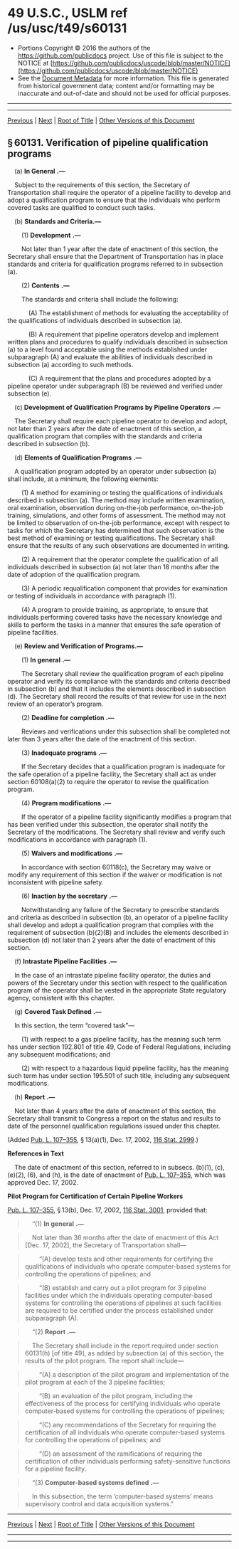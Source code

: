 ---
---

# 49 U.S.C., USLM ref /us/usc/t49/s60131

* Portions Copyright © 2016 the authors of the https://github.com/publicdocs project.
  Use of this file is subject to the NOTICE at [https://github.com/publicdocs/uscode/blob/master/NOTICE](https://github.com/publicdocs/uscode/blob/master/NOTICE)
* See the [Document Metadata](././../../../../..//README.md) for more information.
  This file is generated from historical government data; content and/or formatting may be inaccurate and out-of-date and should not be used for official purposes.

----------
----------

[Previous](./../../../../..//us/usc/t49/stVIII/ch601/m__us_usc_t49_s60130.md) | [Next](./../../../../..//us/usc/t49/stVIII/ch601/m__us_usc_t49_s60132.md) | [Root of Title](./../../../../../) | [Other Versions of this Document](https://publicdocs.github.io/go/links?ns=uslm&ref=%2Fus%2Fusc%2Ft49%2Fs60131)

## § 60131. Verification of pipeline qualification programs

    (a)  __In General__  __.—__ 

    Subject to the requirements of this section, the Secretary of Transportation shall require the operator of a pipeline facility to develop and adopt a qualification program to ensure that the individuals who perform covered tasks are qualified to conduct such tasks.

    (b) __Standards and Criteria.—__ 

        (1)  __Development__  __.—__ 

        Not later than 1 year after the date of enactment of this section, the Secretary shall ensure that the Department of Transportation has in place standards and criteria for qualification programs referred to in subsection (a).

        (2)  __Contents__  __.—__ 

        The standards and criteria shall include the following:

            (A) The establishment of methods for evaluating the acceptability of the qualifications of individuals described in subsection (a).

            (B) A requirement that pipeline operators develop and implement written plans and procedures to qualify individuals described in subsection (a) to a level found acceptable using the methods established under subparagraph (A) and evaluate the abilities of individuals described in subsection (a) according to such methods.

            (C) A requirement that the plans and procedures adopted by a pipeline operator under subparagraph (B) be reviewed and verified under subsection (e).

    (c)  __Development of Qualification Programs by Pipeline Operators__  __.—__ 

    The Secretary shall require each pipeline operator to develop and adopt, not later than 2 years after the date of enactment of this section, a qualification program that complies with the standards and criteria described in subsection (b).

    (d)  __Elements of Qualification Programs__  __.—__ 

    A qualification program adopted by an operator under subsection (a) shall include, at a minimum, the following elements:

        (1) A method for examining or testing the qualifications of individuals described in subsection (a). The method may include written examination, oral examination, observation during on-the-job performance, on-the-job training, simulations, and other forms of assessment. The method may not be limited to observation of on-the-job performance, except with respect to tasks for which the Secretary has determined that such observation is the best method of examining or testing qualifications. The Secretary shall ensure that the results of any such observations are documented in writing.

        (2) A requirement that the operator complete the qualification of all individuals described in subsection (a) not later than 18 months after the date of adoption of the qualification program.

        (3) A periodic requalification component that provides for examination or testing of individuals in accordance with paragraph (1).

        (4) A program to provide training, as appropriate, to ensure that individuals performing covered tasks have the necessary knowledge and skills to perform the tasks in a manner that ensures the safe operation of pipeline facilities.

    (e) __Review and Verification of Programs.—__ 

        (1)  __In general__  __.—__ 

        The Secretary shall review the qualification program of each pipeline operator and verify its compliance with the standards and criteria described in subsection (b) and that it includes the elements described in subsection (d). The Secretary shall record the results of that review for use in the next review of an operator’s program.

        (2)  __Deadline for completion__  __.—__ 

        Reviews and verifications under this subsection shall be completed not later than 3 years after the date of the enactment of this section.

        (3)  __Inadequate programs__  __.—__ 

        If the Secretary decides that a qualification program is inadequate for the safe operation of a pipeline facility, the Secretary shall act as under section 60108(a)(2) to require the operator to revise the qualification program.

        (4)  __Program modifications__  __.—__ 

        If the operator of a pipeline facility significantly modifies a program that has been verified under this subsection, the operator shall notify the Secretary of the modifications. The Secretary shall review and verify such modifications in accordance with paragraph (1).

        (5)  __Waivers and modifications__  __.—__ 

        In accordance with section 60118(c), the Secretary may waive or modify any requirement of this section if the waiver or modification is not inconsistent with pipeline safety.

        (6)  __Inaction by the secretary__  __.—__ 

        Notwithstanding any failure of the Secretary to prescribe standards and criteria as described in subsection (b), an operator of a pipeline facility shall develop and adopt a qualification program that complies with the requirement of subsection (b)(2)(B) and includes the elements described in subsection (d) not later than 2 years after the date of enactment of this section.

    (f)  __Intrastate Pipeline Facilities__  __.—__ 

    In the case of an intrastate pipeline facility operator, the duties and powers of the Secretary under this section with respect to the qualification program of the operator shall be vested in the appropriate State regulatory agency, consistent with this chapter.

    (g)  __Covered Task Defined__  __.—__ 

    In this section, the term “covered task”—

        (1) with respect to a gas pipeline facility, has the meaning such term has under section 192.801 of title 49, Code of Federal Regulations, including any subsequent modifications; and

        (2) with respect to a hazardous liquid pipeline facility, has the meaning such term has under section 195.501 of such title, including any subsequent modifications.

    (h)  __Report__  __.—__ 

    Not later than 4 years after the date of enactment of this section, the Secretary shall transmit to Congress a report on the status and results to date of the personnel qualification regulations issued under this chapter.

(Added [Pub. L. 107–355][/us/pl/107/355], § 13(a)(1), Dec. 17, 2002, [116 Stat. 2999][/us/stat/116/2999].)

 __References in Text__ 

    The date of enactment of this section, referred to in subsecs. (b)(1), (c), (e)(2), (6), and (h), is the date of enactment of [Pub. L. 107–355][/us/pl/107/355], which was approved Dec. 17, 2002.

 __Pilot Program for Certification of Certain Pipeline Workers__ 

[Pub. L. 107–355][/us/pl/107/355], § 13(b), Dec. 17, 2002, [116 Stat. 3001][/us/stat/116/3001], provided that:

>     “(1)  __In general__  __.—__ 

>     Not later than 36 months after the date of enactment of this Act \[Dec. 17, 2002\], the Secretary of Transportation shall—

>         “(A) develop tests and other requirements for certifying the qualifications of individuals who operate computer-based systems for controlling the operations of pipelines; and

>         “(B) establish and carry out a pilot program for 3 pipeline facilities under which the individuals operating computer-based systems for controlling the operations of pipelines at such facilities are required to be certified under the process established under subparagraph (A).

>     “(2)  __Report__  __.—__ 

>     The Secretary shall include in the report required under section 60131(h) \[of title 49\], as added by subsection (a) of this section, the results of the pilot program. The report shall include—

>         “(A) a description of the pilot program and implementation of the pilot program at each of the 3 pipeline facilities;

>         “(B) an evaluation of the pilot program, including the effectiveness of the process for certifying individuals who operate computer-based systems for controlling the operations of pipelines;

>         “(C) any recommendations of the Secretary for requiring the certification of all individuals who operate computer-based systems for controlling the operations of pipelines; and

>         “(D) an assessment of the ramifications of requiring the certification of other individuals performing safety-sensitive functions for a pipeline facility.

>     “(3)  __Computer-based systems defined__  __.—__ 

>     In this subsection, the term ‘computer-based systems’ means supervisory control and data acquisition systems.”

----------

[Previous](./../../../../..//us/usc/t49/stVIII/ch601/m__us_usc_t49_s60130.md) | [Next](./../../../../..//us/usc/t49/stVIII/ch601/m__us_usc_t49_s60132.md) | [Root of Title](./../../../../../) | [Other Versions of this Document](https://publicdocs.github.io/go/links?ns=uslm&ref=%2Fus%2Fusc%2Ft49%2Fs60131)

----------
----------

[/us/pl/107/355]: https://publicdocs.github.io/go/links?ns=uslm&ref=%2Fus%2Fpl%2F107%2F355
[/us/stat/116/2999]: https://publicdocs.github.io/go/links?ns=uslm&ref=%2Fus%2Fstat%2F116%2F2999
[/us/pl/107/355]: https://publicdocs.github.io/go/links?ns=uslm&ref=%2Fus%2Fpl%2F107%2F355
[/us/pl/107/355]: https://publicdocs.github.io/go/links?ns=uslm&ref=%2Fus%2Fpl%2F107%2F355
[/us/stat/116/3001]: https://publicdocs.github.io/go/links?ns=uslm&ref=%2Fus%2Fstat%2F116%2F3001


